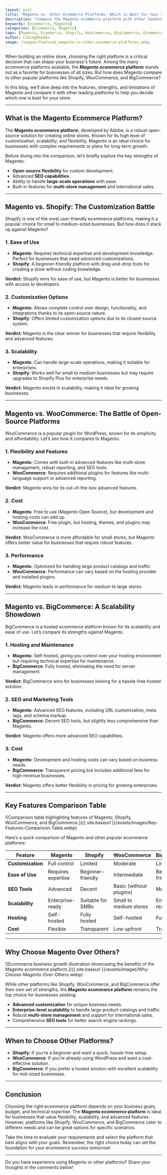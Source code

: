 ```yaml
---
layout: post
title: "Magento vs. Other Ecommerce Platforms: Which is Best for Your Store?"
description: "Compare the Magento ecommerce platform with other leading platforms like Shopify, WooCommerce, and BigCommerce to determine the best fit for your online store."
keywords: [ecommerce, Magento]
categories: [Ecommerce, Magento]
tags: [Magento, Ecommerce, Shopify, WooCommerce, BigCommerce, Ecommerce Platforms]
author: CodingRhodes
image: /images/featured_magento-vs-other-ecommerce-platforms.webp
---
```


When building an online store, choosing the right platform is a critical decision that can shape your business's future. Among the many ecommerce platforms available, the **Magento ecommerce platform** stands out as a favorite for businesses of all sizes. But how does Magento compare to other popular platforms like Shopify, WooCommerce, and BigCommerce?  

In this blog, we’ll dive deep into the features, strengths, and limitations of Magento and compare it with other leading platforms to help you decide which one is best for your store.

---

## What is the Magento Ecommerce Platform?

The **Magento ecommerce platform**, developed by Adobe, is a robust open-source solution for creating online stores. Known for its high level of customization, scalability, and flexibility, Magento is an ideal choice for businesses with complex requirements or plans for long-term growth.  

Before diving into the comparison, let’s briefly explore the key strengths of Magento:  
- **Open-source flexibility** for custom development.  
- Advanced **SEO capabilities**.  
- Ability to handle **large-scale operations** with ease.  
- Built-in features for **multi-store management** and international sales.

---

## Magento vs. Shopify: The Customization Battle

Shopify is one of the most user-friendly ecommerce platforms, making it a popular choice for small to medium-sized businesses. But how does it stack up against Magento?  

### **1. Ease of Use**  
- **Magento**: Requires technical expertise and development knowledge. Perfect for businesses that need advanced customizations.  
- **Shopify**: A beginner-friendly platform with drag-and-drop tools for creating a store without coding knowledge.  

**Verdict**: Shopify wins for ease of use, but Magento is better for businesses with access to developers.

### **2. Customization Options**  
- **Magento**: Allows complete control over design, functionality, and integrations thanks to its open-source nature.  
- **Shopify**: Offers limited customization options due to its closed-source system.  

**Verdict**: Magento is the clear winner for businesses that require flexibility and advanced features.

### **3. Scalability**  
- **Magento**: Can handle large-scale operations, making it suitable for enterprises.  
- **Shopify**: Works well for small to medium businesses but may require upgrades to Shopify Plus for enterprise needs.  

**Verdict**: Magento excels in scalability, making it ideal for growing businesses.

---

## Magento vs. WooCommerce: The Battle of Open-Source Platforms  

WooCommerce is a popular plugin for WordPress, known for its simplicity and affordability. Let’s see how it compares to Magento.  

### **1. Flexibility and Features**  
- **Magento**: Comes with built-in advanced features like multi-store management, robust reporting, and SEO tools.  
- **WooCommerce**: Requires additional plugins for features like multi-language support or advanced reporting.  

**Verdict**: Magento wins for its out-of-the-box advanced features.  

### **2. Cost**  
- **Magento**: Free to use (Magento Open Source), but development and hosting costs can add up.  
- **WooCommerce**: Free plugin, but hosting, themes, and plugins may increase the cost.  

**Verdict**: WooCommerce is more affordable for small stores, but Magento offers better value for businesses that require robust features.  

### **3. Performance**  
- **Magento**: Optimized for handling large product catalogs and traffic.  
- **WooCommerce**: Performance can vary based on the hosting provider and installed plugins.  

**Verdict**: Magento leads in performance for medium to large stores.  

---

## Magento vs. BigCommerce: A Scalability Showdown  

BigCommerce is a hosted ecommerce platform known for its scalability and ease of use. Let’s compare its strengths against Magento.  

### **1. Hosting and Maintenance**  
- **Magento**: Self-hosted, giving you control over your hosting environment but requiring technical expertise for maintenance.  
- **BigCommerce**: Fully hosted, eliminating the need for server management.  

**Verdict**: BigCommerce wins for businesses looking for a hassle-free hosted solution.  

### **2. SEO and Marketing Tools**  
- **Magento**: Advanced SEO features, including URL customization, meta tags, and schema markup.  
- **BigCommerce**: Decent SEO tools, but slightly less comprehensive than Magento.  

**Verdict**: Magento offers more advanced SEO capabilities.  

### **3. Cost**  
- **Magento**: Development and hosting costs can vary based on business needs.  
- **BigCommerce**: Transparent pricing but includes additional fees for high-revenue businesses.  

**Verdict**: Magento offers better flexibility in pricing for growing enterprises.  

---

## Key Features Comparison Table

![Comparison table highlighting features of Magento, Shopify, WooCommerce, and BigCommerce.]({{ site.baseurl }}/assets/images/Key-Features-Comparison-Table.webp)

Here’s a quick comparison of Magento and other popular ecommerce platforms:  

| Feature                     | Magento                  | Shopify              | WooCommerce          | BigCommerce          |
|-----------------------------|--------------------------|----------------------|----------------------|----------------------|
| **Customization**           | Full control            | Limited              | Moderate             | Limited              |
| **Ease of Use**             | Requires expertise       | Beginner-friendly    | Intermediate         | Beginner-friendly    |
| **SEO Tools**               | Advanced                | Decent               | Basic (without plugins) | Moderate          |
| **Scalability**             | Enterprise-ready        | Suitable for SMBs    | Small to medium stores | Enterprise-ready  |
| **Hosting**                 | Self-hosted             | Fully hosted         | Self-hosted          | Fully hosted         |
| **Cost**                    | Flexible                | Transparent          | Low upfront          | Transparent          |

---

## Why Choose Magento Over Others?

![Ecommerce business growth illustration showcasing the benefits of the Magento ecommerce platform.]({{ site.baseurl }}/assets/images/Why-Choose-Magento-Over-Others.webp)

While other platforms like Shopify, WooCommerce, and BigCommerce offer their own set of strengths, the **Magento ecommerce platform** remains the top choice for businesses seeking:  
- **Advanced customization** for unique business needs.  
- **Enterprise-level scalability** to handle large product catalogs and traffic.  
- Robust **multi-store management** and support for international sales.  
- Comprehensive **SEO tools** for better search engine rankings.  

---

## When to Choose Other Platforms?

- **Shopify**: If you’re a beginner and want a quick, hassle-free setup.  
- **WooCommerce**: If you’re already using WordPress and want a cost-effective solution.  
- **BigCommerce**: If you prefer a hosted solution with excellent scalability for mid-sized businesses.  

---

## Conclusion

Choosing the right ecommerce platform depends on your business goals, budget, and technical expertise. The **Magento ecommerce platform** is ideal for businesses that value flexibility, scalability, and advanced features. However, platforms like Shopify, WooCommerce, and BigCommerce cater to different needs and can be great options for specific scenarios.

Take the time to evaluate your requirements and select the platform that best aligns with your goals. Remember, the right choice today can set the foundation for your ecommerce success tomorrow!  

---

Do you have experience using Magento or other platforms? Share your thoughts in the comments below!  
